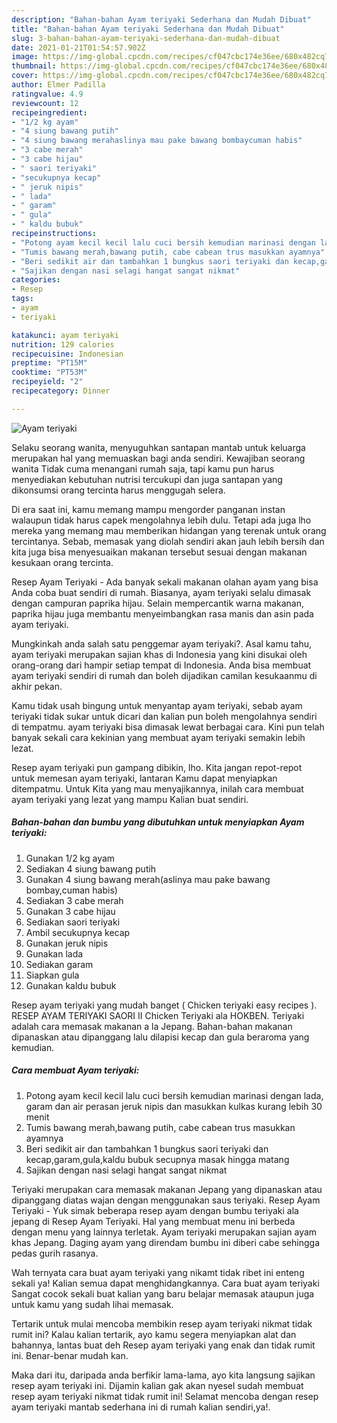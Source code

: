 ```yaml
---
description: "Bahan-bahan Ayam teriyaki Sederhana dan Mudah Dibuat"
title: "Bahan-bahan Ayam teriyaki Sederhana dan Mudah Dibuat"
slug: 3-bahan-bahan-ayam-teriyaki-sederhana-dan-mudah-dibuat
date: 2021-01-21T01:54:57.902Z
image: https://img-global.cpcdn.com/recipes/cf047cbc174e36ee/680x482cq70/ayam-teriyaki-foto-resep-utama.jpg
thumbnail: https://img-global.cpcdn.com/recipes/cf047cbc174e36ee/680x482cq70/ayam-teriyaki-foto-resep-utama.jpg
cover: https://img-global.cpcdn.com/recipes/cf047cbc174e36ee/680x482cq70/ayam-teriyaki-foto-resep-utama.jpg
author: Elmer Padilla
ratingvalue: 4.9
reviewcount: 12
recipeingredient:
- "1/2 kg ayam"
- "4 siung bawang putih"
- "4 siung bawang merahaslinya mau pake bawang bombaycuman habis"
- "3 cabe merah"
- "3 cabe hijau"
- " saori teriyaki"
- "secukupnya kecap"
- " jeruk nipis"
- " lada"
- " garam"
- " gula"
- " kaldu bubuk"
recipeinstructions:
- "Potong ayam kecil kecil lalu cuci bersih kemudian marinasi dengan lada, garam dan air perasan jeruk nipis dan masukkan kulkas kurang lebih 30 menit"
- "Tumis bawang merah,bawang putih, cabe cabean trus masukkan ayamnya"
- "Beri sedikit air dan tambahkan 1 bungkus saori teriyaki dan kecap,garam,gula,kaldu bubuk secupnya masak hingga matang"
- "Sajikan dengan nasi selagi hangat sangat nikmat"
categories:
- Resep
tags:
- ayam
- teriyaki

katakunci: ayam teriyaki 
nutrition: 129 calories
recipecuisine: Indonesian
preptime: "PT15M"
cooktime: "PT53M"
recipeyield: "2"
recipecategory: Dinner

---
```



![Ayam teriyaki](https://img-global.cpcdn.com/recipes/cf047cbc174e36ee/680x482cq70/ayam-teriyaki-foto-resep-utama.jpg)

Selaku seorang wanita, menyuguhkan santapan mantab untuk keluarga merupakan hal yang memuaskan bagi anda sendiri. Kewajiban seorang  wanita Tidak cuma menangani rumah saja, tapi kamu pun harus menyediakan kebutuhan nutrisi tercukupi dan juga santapan yang dikonsumsi orang tercinta harus menggugah selera.

Di era  saat ini, kamu memang mampu mengorder panganan instan walaupun tidak harus capek mengolahnya lebih dulu. Tetapi ada juga lho mereka yang memang mau memberikan hidangan yang terenak untuk orang tercintanya. Sebab, memasak yang diolah sendiri akan jauh lebih bersih dan kita juga bisa menyesuaikan makanan tersebut sesuai dengan makanan kesukaan orang tercinta. 

Resep Ayam Teriyaki - Ada banyak sekali makanan olahan ayam yang bisa Anda coba buat sendiri di rumah. Biasanya, ayam teriyaki selalu dimasak dengan campuran paprika hijau. Selain mempercantik warna makanan, paprika hijau juga membantu menyeimbangkan rasa manis dan asin pada ayam teriyaki.

Mungkinkah anda salah satu penggemar ayam teriyaki?. Asal kamu tahu, ayam teriyaki merupakan sajian khas di Indonesia yang kini disukai oleh orang-orang dari hampir setiap tempat di Indonesia. Anda bisa membuat ayam teriyaki sendiri di rumah dan boleh dijadikan camilan kesukaanmu di akhir pekan.

Kamu tidak usah bingung untuk menyantap ayam teriyaki, sebab ayam teriyaki tidak sukar untuk dicari dan kalian pun boleh mengolahnya sendiri di tempatmu. ayam teriyaki bisa dimasak lewat berbagai cara. Kini pun telah banyak sekali cara kekinian yang membuat ayam teriyaki semakin lebih lezat.

Resep ayam teriyaki pun gampang dibikin, lho. Kita jangan repot-repot untuk memesan ayam teriyaki, lantaran Kamu dapat menyiapkan ditempatmu. Untuk Kita yang mau menyajikannya, inilah cara membuat ayam teriyaki yang lezat yang mampu Kalian buat sendiri.

<!--inarticleads1-->

##### Bahan-bahan dan bumbu yang dibutuhkan untuk menyiapkan Ayam teriyaki:

1. Gunakan 1/2 kg ayam
1. Sediakan 4 siung bawang putih
1. Gunakan 4 siung bawang merah(aslinya mau pake bawang bombay,cuman habis)
1. Sediakan 3 cabe merah
1. Gunakan 3 cabe hijau
1. Sediakan  saori teriyaki
1. Ambil secukupnya kecap
1. Gunakan  jeruk nipis
1. Gunakan  lada
1. Sediakan  garam
1. Siapkan  gula
1. Gunakan  kaldu bubuk


Resep ayam teriyaki yang mudah banget ( Chicken teriyaki easy recipes ). RESEP AYAM TERIYAKI SAORI II Chicken Teriyaki ala HOKBEN. Teriyaki adalah cara memasak makanan a la Jepang. Bahan-bahan makanan dipanaskan atau dipanggang lalu dilapisi kecap dan gula beraroma yang kemudian. 

<!--inarticleads2-->

##### Cara membuat Ayam teriyaki:

1. Potong ayam kecil kecil lalu cuci bersih kemudian marinasi dengan lada, garam dan air perasan jeruk nipis dan masukkan kulkas kurang lebih 30 menit
1. Tumis bawang merah,bawang putih, cabe cabean trus masukkan ayamnya
1. Beri sedikit air dan tambahkan 1 bungkus saori teriyaki dan kecap,garam,gula,kaldu bubuk secupnya masak hingga matang
1. Sajikan dengan nasi selagi hangat sangat nikmat


Teriyaki merupakan cara memasak makanan Jepang yang dipanaskan atau dipanggang diatas wajan dengan menggunakan saus teriyaki. Resep Ayam Teriyaki - Yuk simak beberapa resep ayam dengan bumbu teriyaki ala jepang di Resep Ayam Teriyaki. Hal yang membuat menu ini berbeda dengan menu yang lainnya terletak. Ayam teriyaki merupakan sajian ayam khas Jepang. Daging ayam yang direndam bumbu ini diberi cabe sehingga pedas gurih rasanya. 

Wah ternyata cara buat ayam teriyaki yang nikamt tidak ribet ini enteng sekali ya! Kalian semua dapat menghidangkannya. Cara buat ayam teriyaki Sangat cocok sekali buat kalian yang baru belajar memasak ataupun juga untuk kamu yang sudah lihai memasak.

Tertarik untuk mulai mencoba membikin resep ayam teriyaki nikmat tidak rumit ini? Kalau kalian tertarik, ayo kamu segera menyiapkan alat dan bahannya, lantas buat deh Resep ayam teriyaki yang enak dan tidak rumit ini. Benar-benar mudah kan. 

Maka dari itu, daripada anda berfikir lama-lama, ayo kita langsung sajikan resep ayam teriyaki ini. Dijamin kalian gak akan nyesel sudah membuat resep ayam teriyaki nikmat tidak rumit ini! Selamat mencoba dengan resep ayam teriyaki mantab sederhana ini di rumah kalian sendiri,ya!.

